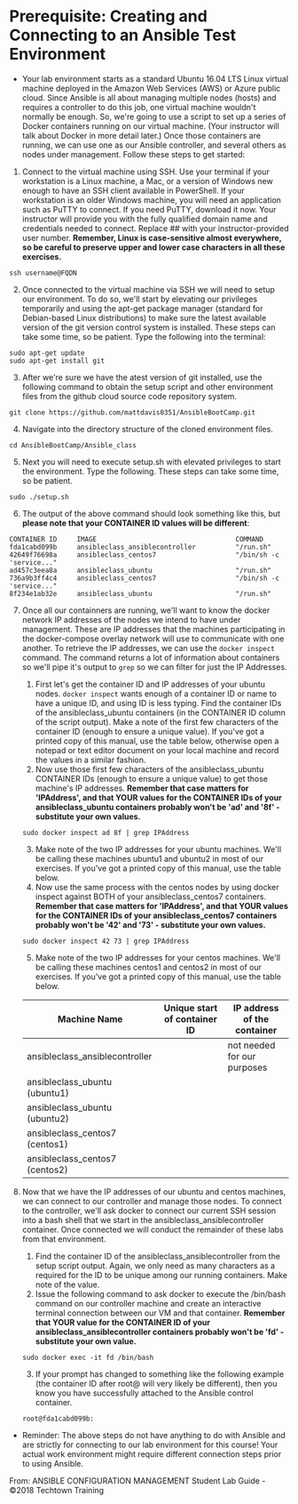 # Prerequisite: Creating and Connecting to an Ansible Test Environment
- Your lab environment starts as a standard Ubuntu 16.04 LTS Linux virtual machine deployed in the Amazon Web Services (AWS) or Azure public cloud. Since Ansible is all about managing multiple nodes (hosts) and requires a controller to do this job, one virtual machine wouldn't normally be enough. So, we're going to use a script to set up a series of Docker containers  running on our virtual machine. (Your instructor will talk about Docker in more detail later.) Once those containers are running, we can use one as our Ansible controller, and several others as nodes under management. Follow these steps to get started:

1. Connect to the virtual machine using SSH. Use your terminal if your workstation is a Linux machine, a Mac, or a version of Windows new enough to have an SSH client available in PowerShell. If your workstation is an older Windows machine, you will need an application such as PuTTY to connect. If you need PuTTY, download it now. Your instructor will provide you with the fully qualified domain name and credentials needed to connect. Replace ## with your instructor-provided user number. **Remember, Linux is case-sensitive almost everywhere, so be careful to preserve upper and lower case characters in all these exercises.**
```
ssh username@FQDN
```
2. Once connected to the virtual machine via SSH we will need to setup our environment. To do so, we'll start by elevating our privileges temporarily and using the apt-get package manager (standard for Debian-based Linux distributions) to make sure the latest available version of the git version control system is installed. These steps can take some time, so be patient. Type the following into the terminal:
```
sudo apt-get update
sudo apt-get install git
```
3. After we're sure we have the atest version of git installed, use the following command to obtain the setup script and other environment files from the github cloud source code repository system.
```
git clone https://github.com/mattdavis0351/AnsibleBootCamp.git
```
4. Navigate into the directory structure of the cloned environment files.
```
cd AnsibleBootCamp/Ansible_class
```
5. Next you will need to execute setup.sh with elevated privileges to start the environment. Type the following. These steps can take some time, so be patient.
```
sudo ./setup.sh
```
6. The output of the above command should look something like this, but **please note that your CONTAINER ID values will be different**:
```
CONTAINER ID     IMAGE                                   COMMAND
fda1cabd099b     ansibleclass_ansiblecontroller          "/run.sh"
42649f76698a     ansibleclass_centos7                    "/bin/sh -c 'service..."
ad457c3eea8a     ansibleclass_ubuntu                     "/run.sh"
736a9b3ff4c4     ansibleclass_centos7                    "/bin/sh -c 'service..."
8f234e1ab32e     ansibleclass_ubuntu                     "/run.sh"
```
7. Once all our containners are running, we'll want to know the docker network IP addresses of the nodes we intend to have under management. These are IP addresses that the machines participating in the docker-compose overlay network will use to communicate with one another. To retrieve the IP addresses, we can use the `docker inspect` command. The command returns a lot of information about containers so we'll pipe it's output to `grep` so we can filter for just the IP Addresses.
   1. First let's get the container ID and IP addresses of your ubuntu nodes. `docker inspect` wants enough of a container ID or name to have a unique ID, and using ID is less typing. Find the container IDs of the ansibleclass_ubuntu containers (in the CONTAINER ID column of the script output). Make a note of the first few characters of the container ID (enough to ensure a unique value). If you've got a printed copy of this manual, use the table below, otherwise open a notepad or text editor document on your local machine and record the values in a similar fashion.
   2. Now use those first few characters of the ansibleclass_ubuntu CONTAINER IDs (enough to ensure a unique value) to get those machine's IP addresses. **Remember that case matters for 'IPAddress', and that YOUR values for the CONTAINER IDs of your ansibleclass_ubuntu containers probably won't be 'ad' and '8f' - substitute your own values.**
   ```
   sudo docker inspect ad 8f | grep IPAddress
   ```
   3. Make note of the two IP addresses for your ubuntu machines. We'll be calling these machines ubuntu1 and ubuntu2 in most of our exercises. If you've got a printed copy of this manual, use the table below.
   4. Now use the same process with the centos nodes by using docker inspect against BOTH of your ansibleclass_centos7 containers. **Remember that case matters for 'IPAddress', and that YOUR values for the CONTAINER IDs of your ansibleclass_centos7 containers probably won't be '42' and '73' - substitute your own values.**
   ```
   sudo docker inspect 42 73 | grep IPAddress
   ```
   5. Make note of the two IP addresses for your centos machines. We'll be calling these machines centos1 and centos2 in most of our exercises. If you've got a printed copy of this manual, use the table below.
   
   
   |Machine Name                   |Unique start of container ID|IP address of the container|
   |-------------------------------|----------------------------|---------------------------|
   |ansibleclass_ansiblecontroller |                            |not needed for our purposes|
   |ansibleclass_ubuntu (ubuntu1)  |                            |                           |
   |ansibleclass_ubuntu (ubuntu2)  |                            |                           |
   |ansibleclass_centos7 (centos1) |                            |                           |
   |ansibleclass_centos7 (centos2) |                            |                           |

8. Now that we have the IP addresses of our ubuntu and centos machines, we can connect to our controller and manage those nodes. To connect to the controller, we'll ask docker to connect our current SSH session into a bash shell that we start in the ansibleclass_ansiblecontroller container. Once connected we will conduct the remainder of these labs from that environment.
   1. Find the container ID of the ansibleclass_ansiblecontroller from the setup script output. Again, we only need as many characters as a required for the ID to be unique among our running containers. Make note of the value.
   2. Issue the following command to ask docker to execute the /bin/bash command on our controller machine and create an interactive terminal connection between our VM and that container. **Remember that YOUR value for the CONTAINER ID of your ansibleclass_ansiblecontroller containers probably won't be 'fd' - substitute your own value.**
   ```
   sudo docker exec -it fd /bin/bash
   ```
   3. If your prompt has changed to something like the following example (the container ID after root@ will very likely be different), then you know you have successfully attached to the Ansible control container.
   ```
   root@fda1cabd099b:
   ```

- Reminder: The above steps do not have anything to do with Ansible and are strictly for connecting to our lab environment for this course! Your actual work environment might require different connection steps prior to using Ansible.

From: ANSIBLE CONFIGURATION MANAGEMENT Student Lab Guide - ©2018 Techtown Training
